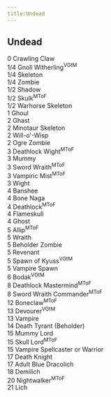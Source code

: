 ```yaml
---
title:Undead
---
```


## Undead

0 Crawling Claw  
1/4 Gnoll Witherling<sup>VGtM</sup>  
1/4 Skeleton  
1/4 Zombie  
1/2 Shadow  
1/2 Skulk<sup>MToF</sup>  
1/2 Warhorse Skeleton  
1 Ghoul  
2 Ghast  
2 Minotaur Skeleton  
2 Will-o'-Wisp  
2 Ogre Zombie  
3 Deathlock Wight<sup>MToF</sup>  
3 Mummy  
3 Sword Wraith<sup>MToF</sup>  
3 Vampiric Mist<sup>MToF</sup>  
3 Wight  
4 Banshee  
4 Bone Naga  
4 Deathlock<sup>MToF</sup>  
4 Flameskull  
4 Ghost  
5 Allip<sup>MToF</sup>  
5 Wraith  
5 Beholder Zombie  
5 Revenant  
5 Spawn of Kyuss<sup>VGtM</sup>  
5 Vampire Spawn  
6 Bodak<sup>VGtM</sup>  
8 Deathlock Mastermind<sup>MToF</sup>  
8 Sword Wraith Commander<sup>MToF</sup>  
12 Boneclaw<sup>MToF</sup>  
13 Devourer<sup>VGtM</sup>  
13 Vampire  
14 Death Tyrant (Beholder)  
15 Mummy Lord  
15 Skull Lord<sup>MToF</sup>  
15 Vampire Spellcaster or Warrior  
17 Death Knight  
17 Adult Blue Dracolich  
18 Demilich  
20 Nightwalker<sup>MToF</sup>  
21 Lich  

